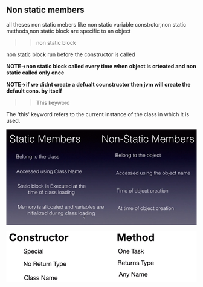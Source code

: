 ## Non static members

all theses non static mebers like
non static variable
constrctor,non static methods,non static block
are specific to an object

>>non static block


non static block run before the constructor is called
 
**NOTE->non static block called every time when object is crteated and non static called only once**

**NOTE->if we didnt create a defualt counstructor then jvm will create the default cons. by itself**

>>This keyword


The 'this' keyword refers to the current instance of the class in which it is used.

![img.png](img.png)



![img_1.png](img_1.png)
